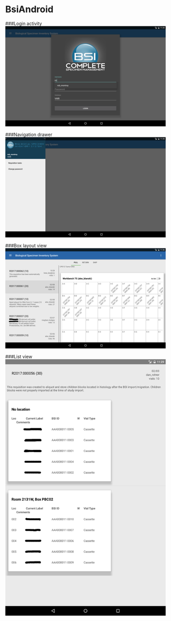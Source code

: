 # BsiAndroid

###Login activity
![Login activity](screenshots/device-2017-02-09-112516.png)

###Navigation drawer
![Login activity](screenshots/device-2017-02-09-112551.png)

###Box layout view
![Login activity](screenshots/device-2017-02-09-112640.png)

###List view
![Login activity](screenshots/device-2017-02-09-113008.png)
